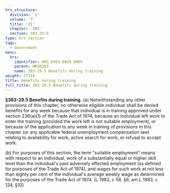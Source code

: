 ```yaml
---
hrs_structure:
  division: '1'
  volume: '7'
  title: '21'
  chapter: '383'
  section: 383-29.5
type: hrs_section
tags:
  - Government
menu:
  hrs:
    identifier: HRS_0383-0029_0005
    parent: HRS0383
    name: 383-29.5 Benefits during training
weight: 77110
title: Benefits during training
full_title: 383-29.5 Benefits during training
---
```

**§383-29.5 Benefits during training.** (a) Notwithstanding any other provisions of this chapter, no otherwise eligible individual shall be denied benefits for any week because that individual is in training approved under section 236(a)(1) of the Trade Act of 1974, because an individual left work to enter the training (provided the work left is not suitable employment), or because of the application to any week in training of provisions in this chapter (or any applicable federal unemployment compensation law) relating to availability for work, active search for work, or refusal to accept work.

(b) For purposes of this section, the term "suitable employment" means with respect to an individual, work of a substantially equal or higher skill level than the individual's past adversely affected employment (as defined for purposes of the Trade Act of 1974), and wages for such work at not less than eighty per cent of the individual's average weekly wage as determined for the purposes of the Trade Act of 1974\. [L 1982, c 58, §6; am L 1983, c 124, §10]